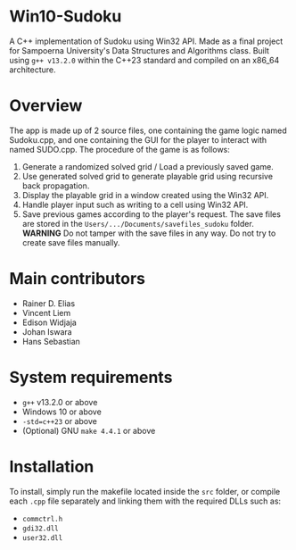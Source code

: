# Win10-Sudoku
A C++ implementation of Sudoku using Win32 API.
Made as a final project for Sampoerna University's Data Structures and Algorithms class.
Built using ```g++ v13.2.0``` within the C++23 standard and compiled on an x86_64 architecture.

# Overview
The app is made up of 2 source files, one containing the game logic named Sudoku.cpp, and one containing the GUI for the player to interact with named SUDO.cpp.
The procedure of the game is as follows:
 1. Generate a randomized solved grid / Load a previously saved game.
 2. Use generated solved grid to generate playable grid using recursive back propagation.
 3. Display the playable grid in a window created using the Win32 API.
 4. Handle player input such as writing to a cell using Win32 API.  
 5. Save previous games according to the player's request. 
The save files are stored in the ```Users/.../Documents/savefiles_sudoku``` folder. 
**WARNING**
Do not tamper with the save files in any way.
Do not try to create save files manually. 

# Main contributors
 - Rainer D. Elias
 - Vincent Liem
 - Edison Widjaja
 - Johan Iswara
 - Hans Sebastian

# System requirements
 - ```g++``` v13.2.0 or above
 - Windows 10 or above
 - ```-std=c++23``` or above
 - (Optional) GNU ```make 4.4.1``` or above

# Installation
To install, simply run the makefile located inside the ```src``` folder, or compile each ```.cpp``` file separately and linking them with the required DLLs such as:
 - ```commctrl.h``` 
 - ```gdi32.dll```
 - ```user32.dll```